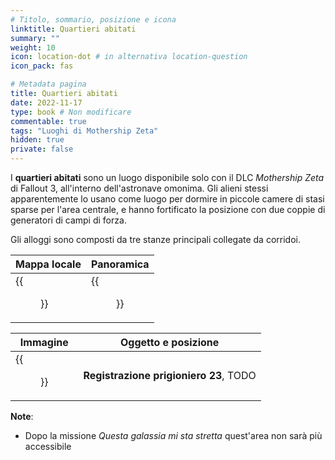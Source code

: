 ```yaml
---
# Titolo, sommario, posizione e icona
linktitle: Quartieri abitati
summary: ""
weight: 10
icon: location-dot # in alternativa location-question
icon_pack: fas

# Metadata pagina
title: Quartieri abitati
date: 2022-11-17
type: book # Non modificare
commentable: true
tags: "Luoghi di Mothership Zeta"
hidden: true
private: false 
---
```


<div class="fo3">

I **quartieri abitati** sono un luogo disponibile solo con il DLC *Mothership Zeta* di Fallout 3, all'interno dell'astronave omonima.
Gli alieni stessi apparentemente lo usano come luogo per dormire in piccole camere di stasi sparse per l'area centrale, e hanno fortificato la posizione con due coppie di generatori di campi di forza.

Gli alloggi sono composti da tre stanze principali collegate da corridoi.

| Mappa locale | Panoramica |
| ------------ | ---------- |
|  {{<figure src="fo3/Living_Quarters_map.webp">}}           |  {{<figure src="fo3/Fo3MZ_living_quarters.webp">}}         |

| Immagine | Oggetto e posizione |
| -------- | ------------------- |
| {{<figure src="fo3/Alien_captive_recording_log_18_living_quarters.webp">}}  |      **Registrazione prigioniero 23**, TODO         |


**Note**:
- Dopo la missione *Questa galassia mi sta stretta* quest'area non sarà più accessibile

</div>

